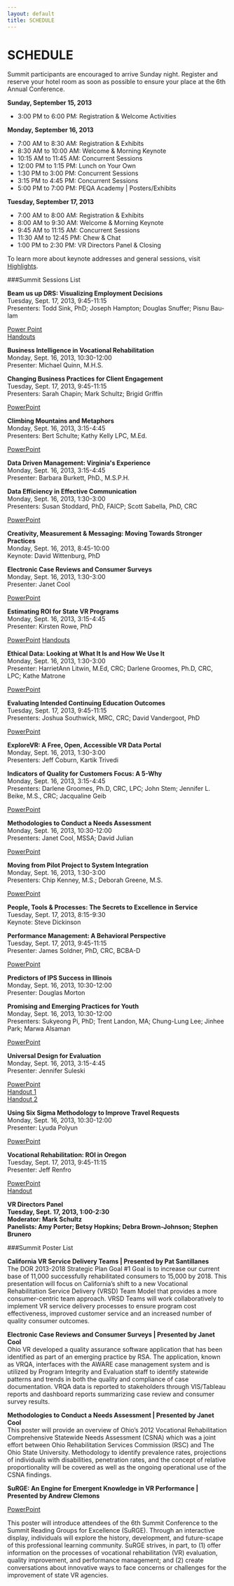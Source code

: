 ```yaml
---
layout: default
title: SCHEDULE
---
```


# SCHEDULE

Summit participants are encouraged to arrive Sunday night.  Register and reserve your hotel room as soon as possible to ensure your place at the 6th Annual Conference. 

**Sunday, September 15, 2013**  

* 3:00 PM to 6:00 PM: Registration & Welcome Activities  

**Monday, September 16, 2013**  

* 7:00 AM to 8:30 AM: Registration & Exhibits  
* 8:30 AM to 10:00 AM: Welcome & Morning Keynote  
* 10:15 AM to 11:45 AM: Concurrent Sessions   
* 12:00 PM to 1:15 PM: Lunch on Your Own   
* 1:30 PM to 3:00 PM: Concurrent Sessions   
* 3:15 PM to 4:45 PM: Concurrent Sessions   
* 5:00 PM to 7:00 PM: PEQA Academy | Posters/Exhibits   

**Tuesday, September 17, 2013**  

* 7:00 AM to 8:00 AM: Registration & Exhibits  
* 8:00 AM to 9:30 AM: Welcome & Morning Keynote  
* 9:45 AM to 11:15 AM: Concurrent Sessions   
* 11:30 AM to 12:45 PM: Chew & Chat  
* 1:00 PM to 2:30 PM: VR Directors Panel & Closing   

To learn more about keynote addresses and general sessions, visit [Highlights](http://vrsummit.org/pages/40_highlights.html). 

###Summit Sessions List

**Beam us up DRS: Visualizing Employment Decisions**  
Tuesday, Sept. 17, 2013, 9:45-11:15  
Presenters: Todd Sink, PhD; Joseph Hampton; Douglas Snuffer; Pisnu Bau-Iam  
<!--Resource Links-->
[Power Point](/assets/PP_Beam_Us_Up_DRS.ppt)  
[Handouts](/assets/HO_Beam_Us_Up_DRS.pdf)
<!--Session Recording-->

**Business Intelligence in Vocational Rehabilitation**  
Monday, Sept. 16, 2013, 10:30-12:00  
Presenter: Michael Quinn, M.H.S.
<!--Resource Links--> 
<!--PowerPoint Slides -->
<!--Handouts  -->
<!--Session Recording-->

**Changing Business Practices for Client Engagement**  
Tuesday, Sept. 17, 2013, 9:45-11:15  
Presenters: Sarah Chapin; Mark Schultz; Brigid Griffin  
<!--Resource Links-->
[PowerPoint](/assets/PP_Changing_Business_Practices_Client_Engagement.ppt)
<!--Handouts  -->
<!--Session Recording-->

**Climbing Mountains and Metaphors**  
Monday, Sept. 16, 2013, 3:15-4:45  
Presenters: Bert Schulte; Kathy Kelly LPC, M.Ed.  
<!--Resource Links-->
[PowerPoint](/assets/PP_Climbing_Mountains_and_Metaphors.ppt)
<!--Handouts  -->
<!--Session Recording-->

**Data Driven Management: Virginia's Experience**  
Monday, Sept. 16, 2013, 3:15-4:45  
Presenter: Barbara Burkett, PhD., M.S.P.H.  
<!--Resource Links-->
<!--PowerPoint Slides -->
<!--Handouts  -->
<!--Session Recording-->

**Data Efficiency in Effective Communication**  
Monday, Sept. 16, 2013, 1:30-3:00  
Presenters: Susan Stoddard, PhD, FAICP; Scott Sabella, PhD, CRC  
<!--Resource Links-->
[PowerPoint](/assets/PP_Data_Efficiency_Effective_Communication.ppt)
<!--Handouts  -->
<!--Session Recording-->

**Creativity, Measurement & Messaging: Moving Towards Stronger Practices**   
Monday, Sept. 16, 2013, 8:45-10:00  
Keynote: David Wittenburg, PhD 
<!--Resource Links-->
<!--PowerPoint Slides -->
<!--Handouts  -->
<!--Session Recording-->

**Electronic Case Reviews and Consumer Surveys**  
Monday, Sept. 16, 2013, 1:30-3:00  
Presenter: Janet Cool  
<!--Resource Links-->
[PowerPoint](/assets/PP_Electronic_Case_Reviews_and_Consumer_Surveys.ppt)
<!--Handouts  -->
<!--Session Recording-->

**Estimating ROI for State VR Programs**  
Monday, Sept. 16, 2013, 3:15-4:45  
Presenter: Kirsten Rowe, PhD   
<!--Resource Links-->
[PowerPoint](/assets/PP_Estimating_ROI_State_VR_Programs.ppt)
[Handouts](/assets/HO_Estimating_ROI_State_VR_Programs.rtf)
<!--Session Recording-->

**Ethical Data: Looking at What It Is and How We Use It**  
Monday, Sept. 16, 2013, 1:30-3:00  
Presenter: HarrietAnn Litwin, M.Ed, CRC; Darlene Groomes, Ph.D, CRC, LPC; Kathe Matrone     
<!--Resource Links-->
[PowerPoint](/assets/PP_Ethical_Data.ppt)
<!--Handouts  -->
<!--Session Recording-->

**Evaluating Intended Continuing Education Outcomes**  
Tuesday, Sept. 17, 2013, 9:45-11:15   
Presenters: Joshua Southwick, MRC, CRC; David Vandergoot, PhD  
<!--Resource Links-->
[PowerPoint](/assets/PP_Evaluating_Intended_Continuing_Ed_Outcomes.ppt)
<!--Handouts  -->
<!--Session Recording-->

**ExploreVR: A Free, Open, Accessible VR Data Portal**  
Monday, Sept. 16, 2013, 1:30-3:00  
Presenters: Jeff Coburn, Kartik Trivedi  
<!--Resource Links-->
<!--PowerPoint Slides -->
<!--Handouts  -->
<!--Session Recording-->

**Indicators of Quality for Customers Focus: A 5-Why**  
Monday, Sept. 16, 2013, 3:15-4:45  
Presenters: Darlene Groomes, Ph.D, CRC, LPC; John Stem; Jennifer L. Beike, M.S., CRC; Jacqualine Geib  
<!--Resource Links-->
[PowerPoint](/assets/PP_Indicators_of_Quality_for_Customers_Focus5-Why.ppt)
<!--Handouts  -->
<!--Session Recording-->

**Methodologies to Conduct a Needs Assessment**  
Monday, Sept. 16, 2013, 10:30-12:00  
Presenters: Janet Cool, MSSA; David Julian  
<!--Resource Links-->
[PowerPoint](/assets/PP_Methodologies_to_Conduct_a_Comprehensive_Needs_Assessment.ppt)
<!--Handouts  -->
<!--Session Recording-->

**Moving from Pilot Project to System Integration**  
Monday, Sept. 16, 2013, 1:30-3:00  
Presenters: Chip Kenney, M.S.; Deborah Greene, M.S.  
<!--Resource Links-->
[PowerPoint](/assets/PP_Moving_from_Pilot_Project_to_System_Integration.ppt)<!--Handouts  -->
<!--Session Recording-->

**People, Tools & Processes: The Secrets to Excellence in Service**  
Tuesday, Sept. 17, 2013, 8:15-9:30  
Keynote: Steve Dickinson
<!--Resource Links-->
<!--PowerPoint Slides -->
<!--Handouts  -->
<!--Session Recording-->

**Performance Management: A Behavioral Perspective**  
Tuesday, Sept. 17, 2013, 9:45-11:15  
Presenter: James Soldner, PhD, CRC, BCBA-D  
<!--Resource Links-->
[PowerPoint](/assets/PP_Performance_Management_Behavioral_Perspective.ppt)
<!--Handouts  -->
<!--Session Recording-->

**Predictors of IPS Success in Illinois**  
Monday, Sept. 16, 2013, 10:30-12:00  
Presenter: Douglas Morton  
<!--Resource Links-->
<!--PowerPoint Slides -->
<!--Handouts  -->
<!--Session Recording-->

**Promising and Emerging Practices for Youth**  
Monday, Sept. 16, 2013, 10:30-12:00  
Presenters: Sukyeong Pi, PhD; Trent Landon, MA; Chung-Lung Lee; Jinhee Park; Marwa Alsaman  
<!--Resource Links-->
[PowerPoint](/assets/PP_Promising_Practices_Youth.ppt)
<!--Handouts  -->
<!--Session Recording-->

**Universal Design for Evaluation**  
Monday, Sept. 16, 2013, 3:15-4:45  
Presenter: Jennifer Suleski  
<!--Resource Links-->
[PowerPoint](/assets/PP_Universal_Design_for_Evaluation.ppt)  
[Handout 1](/assets/HO_Universal_Design_for_Evaluation1.pdf)  
[Handout 2](/assets/HO_Universal_Design_for_Evaluation2.pdf)
<!--Session Recording-->

**Using Six Sigma Methodology to Improve Travel Requests**  
Monday, Sept. 16, 2013, 10:30-12:00  
Presenter: Lyuda Polyun  
<!--Resource Links-->
[PowerPoint](/assets/PP_Using_Six_Sigma_Methodology_to_Improve_Travel_Request.ppt)
<!--Handouts  -->
<!--Session Recording-->

**Vocational Rehabilitation: ROI in Oregon**  
Tuesday, Sept. 17, 2013, 9:45-11:15  
Presenter: Jeff Renfro   
<!--Resource Links-->
[PowerPoint](/assets/PP_Vocational_Rehabilitation_ROI_in_Oregon.pdf)    
[Handout](assets/HO_Voc_Rehab_ROI_in_Oregon.pdf)
<!--Session Recording-->

**VR Directors Panel  
Tuesday, Sept. 17, 2013, 1:00-2:30  
Moderator: Mark Schultz  
Panelists: Amy Porter; Betsy Hopkins; Debra Brown-Johnson; Stephen Brunero**

###Summit Poster List

**California VR Service Delivery Teams | Presented by Pat Santillanes**  
The DOR 2013-2018 Strategic Plan Goal #1 Goal is to increase our current base of 11,000 successfully rehabilitated consumers to 15,000 by 2018. This presentation will focus on California’s shift to a new Vocational Rehabilitation Service Delivery (VRSD) Team Model that provides a more consumer-centric team approach. VRSD Teams will work collaboratively to implement VR service delivery processes to ensure program cost effectiveness, improved customer service and an increased number of quality consumer outcomes.  

**Electronic Case Reviews and Consumer Surveys | Presented by Janet Cool**  
Ohio VR developed a quality assurance software application that has been identified as part of an emerging practice by RSA. The application, known as VRQA, interfaces with the AWARE case management system and is utilized by Program Integrity and Evaluation staff to identify statewide patterns and trends in both the quality and compliance of case documentation. VRQA data is reported to stakeholders through VIS/Tableau reports and dashboard reports summarizing case review and consumer survey results.

**Methodologies to Conduct a Needs Assessment | Presented by Janet Cool**  
This poster will provide an overview of Ohio’s 2012 Vocational Rehabilitation Comprehensive Statewide Needs Assessment (CSNA) which was a joint effort between Ohio Rehabilitation Services Commission (RSC) and The Ohio State University. Methodology to identify prevalence rates, projections of individuals with disabilities, penetration rates, and the concept of relative proportionality will be covered as well as the ongoing operational use of the CSNA findings.
 
**SuRGE: An Engine for Emergent Knowledge in VR Performance | Presented by Andrew Clemons** 

[PowerPoint](/assets/POSTER_Surge.ppt)

This poster will introduce attendees of the 6th Summit Conference to the Summit Reading Groups for Excellence (SuRGE). Through an interactive display, individuals will explore the history, development, and future-scape of this professional learning community. SuRGE strives, in part, to (1) offer information on the processes of vocational rehabilitation (VR) evaluation, quality improvement, and performance management; and (2) create conversations about innovative ways to face concerns or challenges for the improvement of state VR agencies.  



